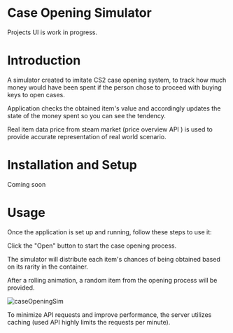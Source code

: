 # Case Opening Simulator

Projects UI is work in progress.

# Introduction

A simulator created to imitate CS2 case opening system, to track how much money would have been spent if the person chose to proceed with buying keys to open cases.

Application checks the obtained item's value and accordingly updates the state of the money spent so you can see the tendency.

Real item data price from steam market (price overview API ) is used to provide accurate representation of real world scenario.

# Installation and Setup

Coming soon

# Usage
Once the application is set up and running, follow these steps to use it:

Click the "Open" button to start the case opening process.

The simulator will distribute each item's chances of being obtained based on its rarity in the container.

After a rolling animation, a random item from the opening process will be provided.

![caseOpeningSim](https://github.com/jusadocode/case-opening-simulator/assets/77744027/8553541f-069b-4d45-8a50-d55f5c8c71ee)

To minimize API requests and improve performance, the server utilizes caching (used API highly limits the requests per minute).

